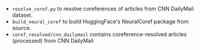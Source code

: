 - `resolve_coref.py` to resolve coreferences of articles from CNN DailyMail dataset.
- `build_neural_coref` to build HuggingFace's NeuralCoref package from source.
- `coref_resolved/cnn_dailymail` contains coreference-resolved articles (processed) from CNN DailyMail